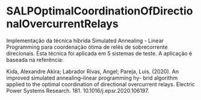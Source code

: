 # SALPOptimalCoordinationOfDirectionalOvercurrentRelays
Implementação da técnica híbrida Simulated Annealing - Linear Programming para coordenação ótima de relés de sobrecorrente direcionais. Esta técnica foi aplicada em 5 sistemas de teste. A aplicação é baseada na referência: 

Kida, Alexandre Akira; Labrador Rivas, Angel; Pareja, Luis. (2020). An improved simulated annealing–linear programming hy- brid algorithm applied to the optimal coordination of directional overcurrent relays. Electric Power Systems Research. 181. 10.1016/j.epsr.2020.106197.
